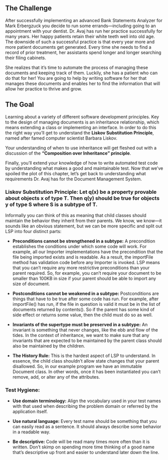 ## The Challenge

After successfully implementing an advanced Bank Statements Analyzer for Mark Erbergzuck you decide to run some errands—including going to an appointment with your dentist. Dr. Avaj has run her practice successfully for many years. Her happy patients retain their white teeth well into old age. The downside of such a successful practice is that every year more and more patient documents get generated. Every time she needs to find a record of prior treatment, her assistants spend longer and longer searching their filing cabinets.

She realizes that it’s time to automate the process of managing these documents and keeping track of them. Luckily, she has a patient who can do that for her! You are going to help by writing software for her that manages these documents and enables her to find the information that will allow her practice to thrive and grow.

## The Goal

Learning about a variety of different software development principles. Key to the design of managing documents is an inheritance relationship, which means extending a class or implementing an interface. In order to do this the right way you’ll get to understand the **Liskov Substitution Principle**, named after famed computer scientist Barbara Liskov.

Your understanding of when to use inheritance will get fleshed out with a discussion of the **“Composition over Inheritance” principle**.

Finally, you’ll extend your knowledge of how to write automated test code by understanding what makes a good and maintainable test. Now that we’ve spoiled the plot of this chapter, let’s get back to understanding what requirements Dr. Avaj has for the Document Management System.

### **Liskov Substitution Principle**: Let q(x) be a property provable about objects x of type T. Then q(y) should be true for objects y of type S where S is a subtype of T.

Informally you can think of this as meaning that child classes should maintain the behavior they inherit from their parents. We know, we know—it sounds like an obvious statement, but we can be more specific and split out LSP into four distinct parts:

- **Preconditions cannot be strengthened in a subtype:** A precondition establishes the conditions under which some code will work. For example, all our Importer implementations have the precondition that the file being imported exists and is readable. As a result, the importFile method has validation code before any Importer is invoked.
  LSP means that you can’t require any more restrictive preconditions than your parent required. So, for example, you can’t require your document to be smaller than 100KB in size if your parent should be able to import any size of document.

- **Postconditions cannot be weakened in a subtype:** Postconditions are things that have to be true after some code has run. For example, after importFile() has run, if the file in question is valid it must be in the list of documents returned by contents(). So if the parent has some kind of side effect or returns some value, then the child must do so as well.

- **Invariants of the supertype must be preserved in a subtype:** An invariant is something that never changes, like the ebb and flow of the tides. In the context of inheritance, we want to make sure that any invariants that are expected to be maintained by the parent class should also be maintained by the children.

- **The History Rule:** This is the hardest aspect of LSP to understand. In essence, the child class shouldn’t allow state changes that your parent disallowed. So, in our example program we have an immutable Document class. In other words, once it has been instantiated you can’t remove, add, or alter any of the attributes.

### **Test Hygiene**:

- **Use domain terminology:** Align the vocabulary used in your test names with that used when describing the problem domain or referred by the application itself.

- **Use natural language:** Every test name should be something that you can easily read as a sentence. It should always describe some behavior in a readable way.

- **Be descriptive:** Code will be read many times more often than it is written. Don’t skimp on spending more time thinking of a good name that’s descriptive up front and easier to understand later down the line.

